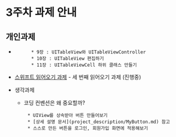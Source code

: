 # 3주차 과제 안내

## 개인과제

* ~~~교재 9~11장 문제 해결해보기~~~
		* 9장 : UITableView와 UITableViewController
		* 10장 : UITableView 편집하기
		* 11장 : UITableViewCell 하위 클래스 만들기

* [스위프트 읽어오기 과제](reading/ios_reading_assignment_swift_3.pdf) - 세 번째 읽어오기 과제 (진행중) 

* 생각과제
	* 코딩 컨벤션은 왜 중요할까?

~~~* 프로젝트 과제~~~
		* UIView를 상속받아 버튼 만들어보기
		* [상세 설명 문서](project_description/MyButton.md) 참고
		* 스스로 만든 버튼을 로그인, 회원가입 화면에 적용해보기

